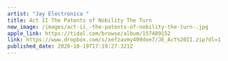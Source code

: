 ```yaml
---
artist: "Jay Electronica "
title: Act II The Patents of Nobility The Turn
new_image: /images/act-ii_-the-patents-of-nobility-the-turn-.jpg
apple_link: https://tidal.com/browse/album/157489152
link: https://www.dropbox.com/s/xefzavmy409doe7/JE_Act%20II.zip?dl=1
published_date: 2020-10-19T17:19:27.321Z
---
```

